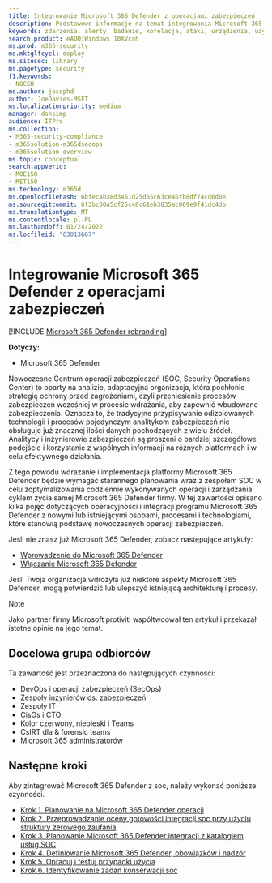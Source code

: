 ```yaml
---
title: Integrowanie Microsoft 365 Defender z operacjami zabezpieczeń
description: Podstawowe informacje na temat integrowania Microsoft 365 Defender z operacjami zabezpieczeń.
keywords: zdarzenia, alerty, badanie, korelacja, ataki, urządzenia, użytkownicy, tożsamości, tożsamość, skrzynka pocztowa, poczta e-mail, 365, microsoft, m365, reagowanie na incydenty, cyberataki, zabezpieczenia, operacje zabezpieczeń, soc
search.product: eADQiWindows 10XVcnh
ms.prod: m365-security
ms.mktglfcycl: deploy
ms.sitesec: library
ms.pagetype: security
f1.keywords:
- NOCSH
ms.author: josephd
author: JoeDavies-MSFT
ms.localizationpriority: medium
manager: dansimp
audience: ITPro
ms.collection:
- M365-security-compliance
- m365solution-m365dsecops
- m365solution-overview
ms.topic: conceptual
search.appverid:
- MOE150
- MET150
ms.technology: m365d
ms.openlocfilehash: 6bfec4b38d3451d25d65c63ce46fb8df74cd6d0e
ms.sourcegitcommit: 6f3bc00a5cf25c48c61eb3835ac069e9f41dc4db
ms.translationtype: MT
ms.contentlocale: pl-PL
ms.lasthandoff: 01/24/2022
ms.locfileid: "63013667"
---
```

# <a name="integrating-microsoft-365-defender-into-your-security-operations"></a>Integrowanie Microsoft 365 Defender z operacjami zabezpieczeń

[!INCLUDE [Microsoft 365 Defender rebranding](../includes/microsoft-defender.md)]

**Dotyczy:**
- Microsoft 365 Defender

Nowoczesne Centrum operacji zabezpieczeń (SOC, Security Operations Center) to oparty na analizie, adaptacyjna organizacja, która pochłonie strategię ochrony przed zagrożeniami, czyli przeniesienie procesów zabezpieczeń wcześniej w procesie wdrażania, aby zapewnić wbudowane zabezpieczenia. Oznacza to, że tradycyjne przypisywanie odizolowanych technologii i procesów pojedynczym analitykom zabezpieczeń nie obsługuje już znacznej ilości danych pochodzących z wielu źródeł. Analitycy i inżynierowie zabezpieczeń są proszeni o bardziej szczegółowe podejście i korzystanie z wspólnych informacji na różnych platformach i w celu efektywnego działania.

Z tego powodu wdrażanie i implementacja platformy Microsoft 365 Defender będzie wymagać starannego planowania wraz z zespołem SOC w celu zoptymalizowania codziennie wykonywanych operacji i zarządzania cyklem życia samej Microsoft 365 Defender firmy. W tej zawartości opisano kilka pojęć dotyczących operacyjności i integracji programu Microsoft 365 Defender z nowymi lub istniejącymi osobami, procesami i technologiami, które stanowią podstawę nowoczesnych operacji zabezpieczeń.

Jeśli nie znasz już Microsoft 365 Defender, zobacz następujące artykuły:

- [Wprowadzenie do Microsoft 365 Defender](get-started.md)
- [Włączanie Microsoft 365 Defender](m365d-enable.md)

Jeśli Twoja organizacja wdrożyła już niektóre aspekty Microsoft 365 Defender, mogą potwierdzić lub ulepszyć istniejącą architekturę i procesy.

>[!Note]
>Jako partner firmy Microsoft protiviti współtwoował ten artykuł i przekazał istotne opinie na jego temat.
>

## <a name="target-audience"></a>Docelowa grupa odbiorców

Ta zawartość jest przeznaczona do następujących czynności:

- DevOps i operacji zabezpieczeń (SecOps)
- Zespoły inżynierów ds. zabezpieczeń
- Zespoły IT
- CisOs i CTO
- Kolor czerwony, niebieski i Teams
- CsIRT dla & forensic teams
- Microsoft 365 administratorów

## <a name="next-steps"></a>Następne kroki

Aby zintegrować Microsoft 365 Defender z soc, należy wykonać poniższe czynności.

- [Krok 1. Planowanie na Microsoft 365 Defender operacji](integrate-microsoft-365-defender-secops-plan.md)
- [Krok 2. Przeprowadzanie oceny gotowości integracji soc przy użyciu struktury zerowego zaufania](integrate-microsoft-365-defender-secops-readiness.md)
- [Krok 3. Planowanie Microsoft 365 Defender integracji z katalogiem usług SOC](integrate-microsoft-365-defender-secops-services.md)
- [Krok 4. Definiowanie Microsoft 365 Defender, obowiązków i nadzór](integrate-microsoft-365-defender-secops-roles.md)
- [Krok 5. Opracuj i testuj przypadki użycia](integrate-microsoft-365-defender-secops-use-cases.md)
- [Krok 6. Identyfikowanie zadań konserwacji soc](integrate-microsoft-365-defender-secops-tasks.md)



